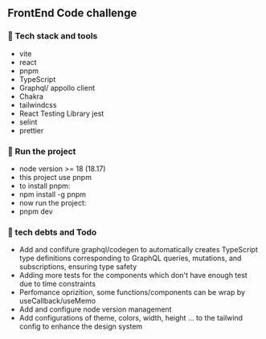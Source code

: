 ## FrontEnd Code challenge

### 🔧 Tech stack and tools
* vite
* react
* pnpm
* TypeScript
* Graphql/ appollo client
* Chakra
* tailwindcss
* React Testing Library  jest
* selint
* prettier

### 🚀 Run the project
* node version >= 18 (18.17)
* this project use pnpm
* to install pnpm:
* npm install -g pnpm
* now run the project: 
* pnpm dev

### 📖 tech debts and Todo
* Add and confifure graphql/codegen to automatically creates TypeScript type definitions corresponding to GraphQL queries, mutations, and subscriptions, ensuring type safety
* Adding more tests for the components which don't have enough test due to time constraints
* Perfomance oprizition, some functions/components can be wrap by useCallback/useMemo
* Add and configure node version management
* Add configurations of theme, colors, width, height ... to the tailwind config to enhance the design system


